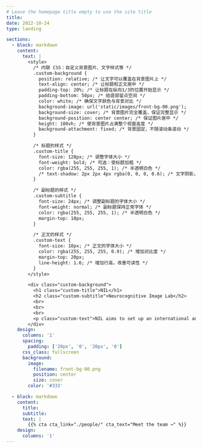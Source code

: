 ```yaml
---
# Leave the homepage title empty to use the site title
title:
date: 2022-10-24
type: landing

sections:
  - block: markdown
    content:
      text: |
        <style>
          /* 内联 CSS：自定义背景图片、文字样式等 */
          .custom-background {
            position: relative; /* 让文字可以覆盖在背景图片上 */
            text-align: center; /* 让标题和正文居中 */
            padding-top: 20%; /* 让标题在纵向1/3的位置开始显示 */
            padding-bottom: 50px; /* 给底部留点空间 */
            color: white; /* 确保文字颜色与背景对比 */
            background-image: url('static/images/front-bg-00.png');
            background-size: cover; /* 背景图片完全覆盖，保证完整显示 */
            background-position: center center; /* 保证图片居中 */
            height: 100vh; /* 使背景图片占满整个视窗高度 */
            background-attachment: fixed; /* 背景固定，不随滚动条滚动 */
          }

          /* 标题的样式 */
          .custom-title {
            font-size: 128px; /* 调整字体大小 */
            font-weight: bold; /* 可选：使标题加粗 */
            color: rgba(255, 255, 255, 1); /* 半透明白色 */
            /* text-shadow: 2px 2px 4px rgba(0, 0, 0, 0.6); /* 文字阴影，提高可读性 */
          }

          /* 副标题的样式 */
          .custom-subtitle {
            font-size: 24px; /* 调整副标题的字体大小 */
            font-weight: normal; /* 副标题保持正常字体 */
            color: rgba(255, 255, 255, 1); /* 半透明白色 */
            margin-top: 10px;
          }

          /* 正文的样式 */
          .custom-text {
            font-size: 18px; /* 正文的字体大小 */
            color: rgba(255, 255, 255, 0.9); /* 增加对比度 */
            margin-top: 20px;
            line-height: 1.6; /* 增加行高，改善可读性 */
          }
        </style>

        <div class="custom-background">
          <h1 class="custom-title">NIL</h1>
          <h2 class="custom-subtitle">Neurocognitive Image Lab</h2>
          <br>
          <br>
          <br>
          <p class="custom-text">NIL aims to set up an international and interdisciplinary lab, exploring the anthropological universals and cultural specifics of Image perception, neuroaesthetics, dynamic information processing, temporal and spatial processes to unlock the mysteries of how we experience the world .....</p>
        </div>
    design:
      columns: '1'
      spacing:
        padding: ['20px', '0', '20px', '0']
      css_class: fullscreen
      background:
        image:
          filename: front-bg-00.png
          position: center
          size: cover
        color: '#333'

  - block: markdown
    content:
      title:
      subtitle:
      text: |
        {{% cta cta_link="./people/" cta_text="Meet the team →" %}}
    design:
      columns: '1'
---
```

